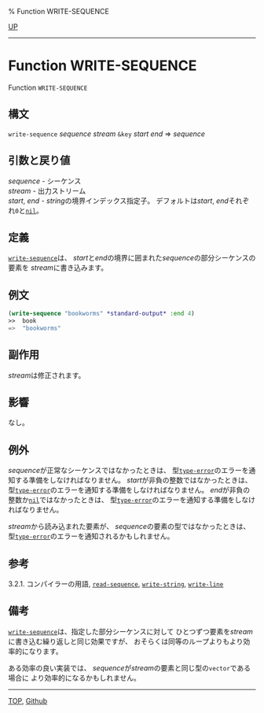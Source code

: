 % Function WRITE-SEQUENCE

[UP](21.2.html)  

---

# Function **WRITE-SEQUENCE**


Function `WRITE-SEQUENCE`


## 構文

`write-sequence` *sequence* *stream* `&key` *start* *end* => *sequence*


## 引数と戻り値

*sequence* - シーケンス  
*stream* - 出力ストリーム  
*start*, *end* - *string*の境界インデックス指定子。
デフォルトは*start*, *end*それぞれ`0`と[`nil`](5.3.nil-variable.html)。  


## 定義

[`write-sequence`](21.2.write-sequence.html)は、
*start*と*end*の境界に囲まれた*sequence*の部分シーケンスの要素を
*stream*に書き込みます。


## 例文

```lisp
(write-sequence "bookworms" *standard-output* :end 4)
>>  book
=>  "bookworms"
```


## 副作用

*stream*は修正されます。


## 影響

なし。


## 例外

*sequence*が正常なシーケンスではなかったときは、
型[`type-error`](4.4.type-error.html)のエラーを通知する準備をしなければなりません。
*start*が非負の整数ではなかったときは、
型[`type-error`](4.4.type-error.html)のエラーを通知する準備をしなければなりません。
*end*が非負の整数か[`nil`](5.3.nil-variable.html)ではなかったときは、
型[`type-error`](4.4.type-error.html)のエラーを通知する準備をしなければなりません。

*stream*から読み込まれた要素が、
*sequence*の要素の型ではなかったときは、
型[`type-error`](4.4.type-error.html)のエラーを通知されるかもしれません。


## 参考

3.2.1. コンパイラーの用語,
[`read-sequence`](21.2.read-sequence.html),
[`write-string`](21.2.write-string.html),
[`write-line`](21.2.write-string.html)


## 備考

[`write-sequence`](21.2.write-sequence.html)は、指定した部分シーケンスに対して
ひとつずつ要素を*stream*に書き込む繰り返しと同じ効果ですが、
おそらくは同等のループよりもより効率的になります。

ある効率の良い実装では、
*sequence*が*stream*の要素と同じ型の`vector`である場合に
より効率的になるかもしれません。


---
[TOP](index.html),  [Github](https://github.com/nptcl/npt-japanese)

